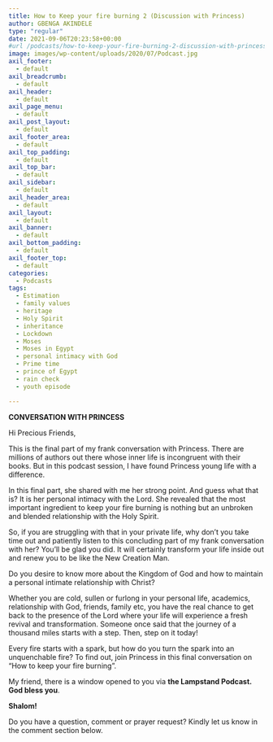 ```yaml
---
title: How to Keep your fire burning 2 (Discussion with Princess)
author: GBENGA AKINDELE
type: "regular"
date: 2021-09-06T20:23:58+00:00
#url /podcasts/how-to-keep-your-fire-burning-2-discussion-with-princess/
image: images/wp-content/uploads/2020/07/Podcast.jpg
axil_footer:
  - default
axil_breadcrumb:
  - default
axil_header:
  - default
axil_page_menu:
  - default
axil_post_layout:
  - default
axil_footer_area:
  - default
axil_top_padding:
  - default
axil_top_bar:
  - default
axil_sidebar:
  - default
axil_header_area:
  - default
axil_layout:
  - default
axil_banner:
  - default
axil_bottom_padding:
  - default
axil_footer_top:
  - default
categories:
  - Podcasts
tags:
  - Estimation
  - family values
  - heritage
  - Holy Spirit
  - inheritance
  - Lockdown
  - Moses
  - Moses in Egypt
  - personal intimacy with God
  - Prime time
  - prince of Egypt
  - rain check
  - youth episode

---
```

**CONVERSATION WITH PRINCESS**

Hi Precious Friends, 

This is the final part of my frank conversation with Princess. There are millions of authors out there whose inner life is incongruent with their books. But in this podcast session, I have found Princess young life with a difference.

In this final part, she shared with me her strong point. And guess what that is? It is her personal intimacy with the Lord. She revealed that the most important ingredient to keep your fire burning is nothing but an unbroken and blended relationship with the Holy Spirit. 

So, if you are struggling with that in your private life, why don&#8217;t you take time out and patiently listen to this concluding part of my frank conversation with her? You&#8217;ll be glad you did. It will certainly transform your life inside out and renew you to be like the New Creation Man.

Do you desire to know more about the Kingdom of God and how to maintain a personal intimate relationship with Christ?

Whether you are cold, sullen or furlong in your personal life, academics, relationship with God, friends, family etc, you have the real chance to get back to the presence of the Lord where your life will experience a fresh revival and transformation. Someone once said that the journey of a thousand miles starts with a step. Then, step on it today!

Every fire starts with a spark, but how do you turn the spark into an unquenchable fire? To find out, join Princess in this final conversation on “How to keep your fire burning”.

My friend, there is a window opened to you via **the Lampstand Podcast.** **God bless you**.

**Shalom!**



Do you have a question, comment or prayer request? Kindly let us know in the comment section below.